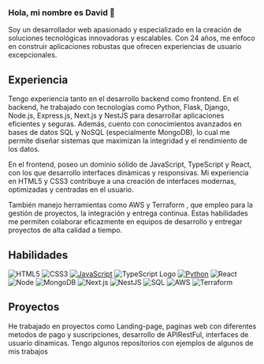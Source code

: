 ### Hola, mi nombre es David 👋
Soy un desarrollador web apasionado y especializado en la creación de soluciones tecnológicas innovadoras y escalables. Con 24 años, me enfoco en construir aplicaciones robustas que ofrecen experiencias de usuario excepcionales.

## Experiencia
Tengo experiencia tanto en el desarrollo backend como frontend. En el backend, he trabajado con tecnologías como Python, Flask, Django, Node.js, Express.js, Next.js y NestJS para desarrollar aplicaciones eficientes y seguras. Además, cuento con conocimientos avanzados en bases de datos SQL y NoSQL (especialmente MongoDB), lo cual me permite diseñar sistemas que maximizan la integridad y el rendimiento de los datos.

En el frontend, poseo un dominio sólido de JavaScript, TypeScript y React, con los que desarrollo interfaces dinámicas y responsivas. Mi experiencia en HTML5 y CSS3 contribuye a una creación de interfaces modernas, optimizadas y centradas en el usuario.

También manejo herramientas como AWS y Terraform , que empleo para la gestión de proyectos, la integración y entrega continua. Estas habilidades me permiten colaborar eficazmente en equipos de desarrollo y entregar proyectos de alta calidad a tiempo.
## Habilidades 

![HTML5](https://img.shields.io/static/v1?style=for-the-badge&message=HTML5&color=E34F26&logo=HTML5&logoColor=FFFFFF&label=)
![CSS3](https://img.shields.io/static/v1?style=for-the-badge&message=CSS3&color=1572B6&logo=CSS3&logoColor=FFFFFF&label=)
[![JavaScript](https://img.shields.io/badge/JavaScript-F7DF1E?style=for-the-badge&logo=javascript&logoColor=black)]()
![TypeScript Logo](https://img.shields.io/static/v1?style=for-the-badge&message=TypeScript&color=3178C6&logo=TypeScript&logoColor=FFFFFF&label=)
[![Python](https://img.shields.io/badge/Python-3776AB?style=for-the-badge&logo=python&logoColor=white)]()
![React](https://img.shields.io/static/v1?style=for-the-badge&message=React&color=222222&logo=React&logoColor=61DAFB&label=)
![Node](https://img.shields.io/static/v1?style=for-the-badge&message=Node.js&color=339933&logo=Node.js&logoColor=FFFFFF&label=)
![MongoDB](https://img.shields.io/static/v1?style=for-the-badge&message=MongoDB&color=47A248&logo=MongoDB&logoColor=FFFFFF&label=)
![Next.js](https://img.shields.io/static/v1?style=for-the-badge&message=Next.js&color=000000&logo=Next.js&logoColor=FFFFFF&label=)
![NestJS](https://img.shields.io/static/v1?style=for-the-badge&message=NestJS&color=E0234E&logo=NestJS&logoColor=FFFFFF&label=)
![SQL](https://img.shields.io/static/v1?style=for-the-badge&message=SQL&color=4479A1&logo=MySQL&logoColor=FFFFFF&label=)
![AWS](https://img.shields.io/static/v1?style=for-the-badge&message=AWS&color=232F3E&logo=Amazon+AWS&logoColor=FFFFFF&label=)
![Terraform](https://img.shields.io/static/v1?style=for-the-badge&message=Terraform&color=623CE4&logo=Terraform&logoColor=FFFFFF&label=)
<!--
**drmelom/drmelom** is a ✨ _special_ ✨ repository because its `README.md` (this file) appears on your GitHub profile.

Here are some ideas to get you started:

- 🔭 I’m currently working on ...
- 🌱 I’m currently learning ...
- 👯 I’m looking to collaborate on ...
- 🤔 I’m looking for help with ...
- 💬 Ask me about ...
- 📫 How to reach me: ...
- 😄 Pronouns: ...
- ⚡ Fun fact: ...
-->
## Proyectos
He trabajado en proyectos como Landing-page, paginas web con diferentes metodos de pago y suscripciones, desarrollo de APIRestFul, interfaces de usuario dinamicas. Tengo algunos repositorios con ejemplos de algunos de mis trabajos

